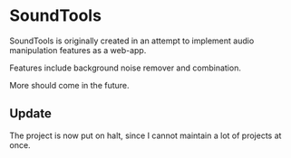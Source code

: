 # SoundTools
SoundTools is originally created in an attempt to implement audio manipulation features as a web-app.

Features include background noise remover and combination.

More should come in the future.

## Update
The project is now put on halt, since I cannot maintain a lot of projects at once.